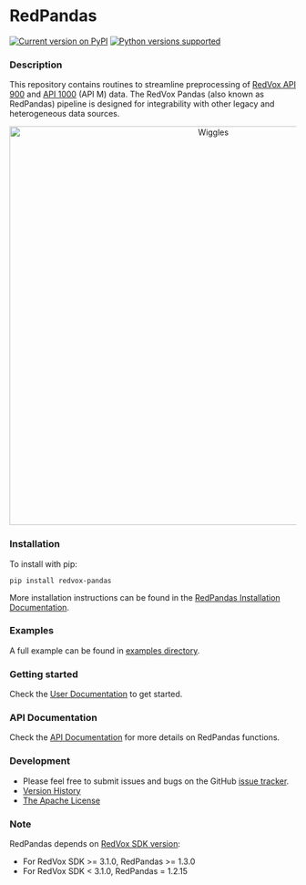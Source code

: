 # RedPandas

[![Current version on PyPI](https://img.shields.io/badge/pypi-v1.3.8-blue)](https://pypi.org/project/redvox-pandas/)
[![Python versions supported](https://img.shields.io/badge/python-3.8+%20-blue)]()

### Description

This repository contains routines to streamline preprocessing of [RedVox API 900](https://bitbucket.org/redvoxhi/redvox-protobuf-api/src/master/) 
and [API 1000](https://github.com/RedVoxInc/redvox-api-1000) (API M) data.
The RedVox Pandas (also known as RedPandas) pipeline is designed for integrability with other legacy and heterogeneous data sources.

<p align="center">
<img src="https://github.com/RedVoxInc/redpandas/blob/master/docs/redpandas/img/cover_fig.png?raw=true" alt="Wiggles" width="700">
</p>

### Installation 

To install with pip:
```shell
pip install redvox-pandas
```

More installation instructions can be found in the [RedPandas Installation Documentation](https://github.com/RedVoxInc/redpandas/blob/master/docs/redpandas/installation.md).

### Examples 
A full example can be found in [examples directory](https://github.com/RedVoxInc/redpandas/tree/master/examples/skyfall#examples-skyfall).

### Getting started

Check the [User Documentation](https://github.com/RedVoxInc/redpandas/blob/master/docs/redpandas/using_redpandas.md#how-to-use-redpandas) to get started.

### API Documentation

Check the [API Documentation](https://redvoxinc.github.io/redpandas/) for more details on RedPandas functions.


### Development

- Please feel free to submit issues and bugs on the GitHub [issue tracker](https://github.com/RedVoxInc/redpandas/issues).
- [Version History](https://github.com/RedVoxInc/redpandas/blob/master/docs/CHANGELOG.md)
- [The Apache License](https://github.com/RedVoxInc/redpandas/blob/master/LICENSE)

### Note

RedPandas depends on [RedVox SDK version](https://github.com/RedVoxInc/redvox-python-sdk):
- For RedVox SDK >= 3.1.0, RedPandas >= 1.3.0 
- For RedVox SDK < 3.1.0, RedPandas = 1.2.15

